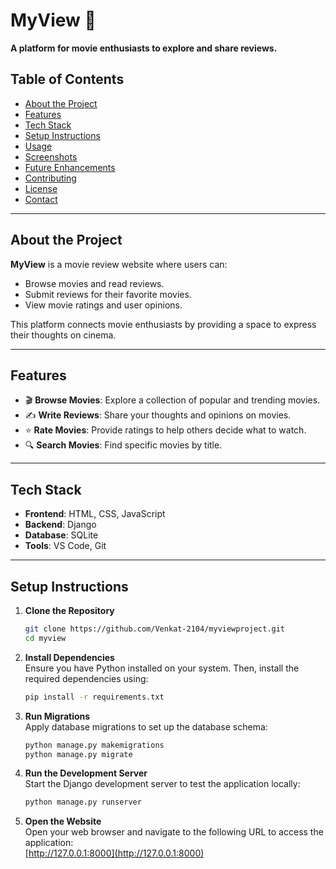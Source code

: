 # MyView 🎥  
**A platform for movie enthusiasts to explore and share reviews.**  

## Table of Contents  
- [About the Project](#about-the-project)  
- [Features](#features)  
- [Tech Stack](#tech-stack)  
- [Setup Instructions](#setup-instructions)  
- [Usage](#usage)  
- [Screenshots](#screenshots)  
- [Future Enhancements](#future-enhancements)  
- [Contributing](#contributing)  
- [License](#license)  
- [Contact](#contact)  

---

## About the Project  
**MyView** is a movie review website where users can:  
- Browse movies and read reviews.
- Submit reviews for their favorite movies.  
- View movie ratings and user opinions.  

This platform connects movie enthusiasts by providing a space to express their thoughts on cinema.  

---

## Features  
- 🎬 **Browse Movies**: Explore a collection of popular and trending movies.  
- ✍️ **Write Reviews**: Share your thoughts and opinions on movies.  
- ⭐ **Rate Movies**: Provide ratings to help others decide what to watch.  
- 🔍 **Search Movies**: Find specific movies by title.  

---

## Tech Stack  
- **Frontend**: HTML, CSS, JavaScript  
- **Backend**: Django  
- **Database**: SQLite  
- **Tools**: VS Code, Git  

---

## Setup Instructions  

1. **Clone the Repository**  
   ```bash  
   git clone https://github.com/Venkat-2104/myviewproject.git  
   cd myview
   
2. **Install Dependencies**  
   Ensure you have Python installed on your system. Then, install the required dependencies using:  
   ```bash
   pip install -r requirements.txt

3. **Run Migrations**  
   Apply database migrations to set up the database schema:  
   ```bash
   python manage.py makemigrations
   python manage.py migrate

4. **Run the Development Server**  
   Start the Django development server to test the application locally:  
   ```bash
   python manage.py runserver

5. **Open the Website**  
   Open your web browser and navigate to the following URL to access the application:  
   [http://127.0.0.1:8000](http://127.0.0.1:8000)  

